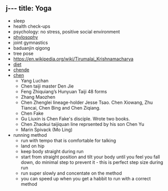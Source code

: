 j---
title: Yoga
---


* sleep
* health check-ups
* psychology: no stress, positive social environment
* [phylosophy](/2024/01/04/phylosophy.html)
* joint gymnastics
* baduanjin qigong
* tree pose
* https://en.wikipedia.org/wiki/Tirumalai_Krishnamacharya
* [diet](https://nutritionsource.hsph.harvard.edu/healthy-eating-plate)
* [chende](https://www.ctnd.de/english)
* [chen](http://chentaijistudy.com/about.html)
  * Yang Luchan
  * Chen taiji master Den Jie
  * Feng Zhiquiang’s Hunyuan Taiji 48 forms
  * Zhang Maozhen
  * Chen Zhenglei lineage-holder Jesse Tsao. Chen Xiowang, Zhu Tiancai, Chen Bing and Chen Ziqiang.
  * Chen Fake
  * Gu Liuxin is Chen Fake's disciple. Wrote two books.
  * Chen Zhaokui taijiquan line reprsented by his son Chen Yu
  * Marin Spivack (Mo Ling)
* running method
  * run with tempo that is comfortable for talking
  * land on hip
  * keep body straight during run
  * start from straight position and tilt your body until you feel you fall down, do minimal step to prevent it - this is perfect step size during run
  * run super slowly and concentate on the method
  * you can speed up when you get a habbit to run with a correct method

